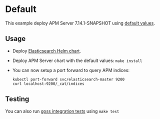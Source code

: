 # Default

This example deploy APM Server 7.14.1-SNAPSHOT using [default values][].


## Usage

* Deploy [Elasticsearch Helm chart][].

* Deploy APM Server chart with the default values: `make install`

* You can now setup a port forward to query APM indices:

  ```
  kubectl port-forward svc/elasticsearch-master 9200
  curl localhost:9200/_cat/indices
  ```


## Testing

You can also run [goss integration tests][] using `make test`


[elasticsearch helm chart]: https://github.com/elastic/helm-charts/tree/7.14/elasticsearch/examples/default/
[goss integration tests]: https://github.com/elastic/helm-charts/tree/7.14/apm-server/examples/default/test/goss.yaml
[default values]: https://github.com/elastic/helm-charts/tree/7.14/apm-server/values.yaml
